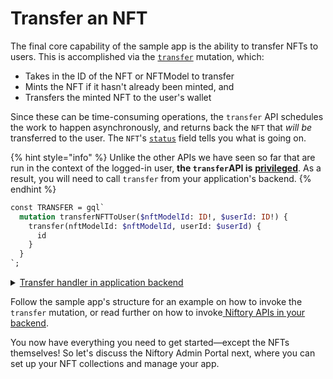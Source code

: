 # Transfer an NFT

The final core capability of the sample app is the ability to transfer NFTs to users. This is accomplished via the [`transfer`](https://api-docs-niftory.vercel.app/#mutation-transfer) mutation, which:

* Takes in the ID of the NFT or NFTModel to transfer
* Mints the NFT if it hasn't already been minted, and
* Transfers the minted NFT to the user's wallet

Since these can be time-consuming operations, the `transfer` API schedules the work to happen asynchronously, and returns back the `NFT` that _will be_ transferred to the user. The `NFT`'s [`status`](https://api-docs-niftory.vercel.app/#definition-NFT) field tells you what is going on.

{% hint style="info" %}
Unlike the other APIs we have seen so far that are run in the context of the logged-in user, **the `transfer`API is** [**privileged**](broken-reference). As a result, you will need to call `transfer` from your application's backend.
{% endhint %}

```graphql
const TRANSFER = gql`
  mutation transferNFTToUser($nftModelId: ID!, $userId: ID!) {
    transfer(nftModelId: $nftModelId, userId: $userId) {
      id
    }
  }
`;
```

<details>

<summary><a href="https://github.com/Niftory/niftory-samples/blob/main/basic-app/pages/api/nft/[nftModelId]/transfer.ts">Transfer handler in application backend</a></summary>

```javascript
const handler: NextApiHandler = async (req, res) => {
  const { nftModelId, userId } = req.query;

  if (req.method !== "POST") {
    res.status(405).end();
    return;
  }

  const signedIn = !!getToken({ req });
  if (!signedIn) {
    res.status(401).send("You must be signed in to transfer NFTs");
  }

  if (!nftModelId) {
    res.status(400).send("nftModelId is required");
    return;
  }

  const client = await getBackendGraphQLClient();
  const sdk = getSdk(client);

  const data = await sdk.transferNFTToUser({
    nftModelId: nftModelId as string,
    userId: userId as string,
  });

  res.status(200).json(data);
};
```

</details>

Follow the sample app's structure for an example on how to invoke the `transfer` mutation, or read further on how to invoke[ Niftory APIs in your backend](broken-reference).

You now have everything you need to get started—except the NFTs themselves! So let's discuss the Niftory Admin Portal next, where you can set up your NFT collections and manage your app.
